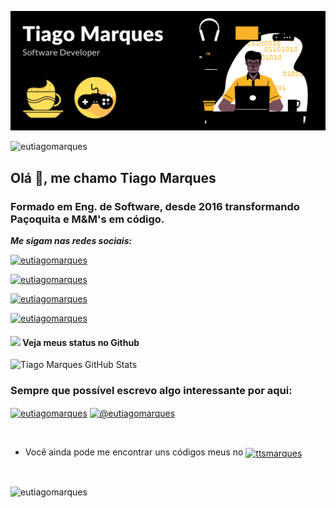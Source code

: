![capa github](https://github.com/eutiagomarques/eutiagomarques/blob/main/images/capa.png)  


<p> <img src="https://komarev.com/ghpvc/?username=eutiagomarques&label=Profile%20views&color=0e75b6&style=flat" alt="eutiagomarques" /> </p>

## Olá 👋, me chamo Tiago Marques
### Formado em Eng. de Software, desde 2016 transformando Paçoquita e M&M's em código.


***Me sigam nas redes sociais:***


<a href="https://twitter.com/eutiagomarques" target="_blank"><img src="https://img.shields.io/badge/LinkedIn-0077B5?style=for-the-badge&logo=linkedin&logoColor=white" alt="eutiagomarques" /></a>

<a href="https://fb.com/soutiagomarques" target="blank"><img src="https://img.shields.io/badge/Facebook-1877F2?style=for-the-badge&logo=facebook&logoColor=white" alt="eutiagomarques" /></a>

<a href="https://instagram.com/eutiagomarques_" target="blank"><img src="https://img.shields.io/badge/Instagram-E4405F?style=for-the-badge&logo=instagram&logoColor=white" alt="eutiagomarques"  /></a>

<a href="https://twitter.com/eutiagomarques" target="blank"><img src="https://img.shields.io/badge/Twitter-1DA1F2?style=for-the-badge&logo=twitter&logoColor=white" alt="eutiagomarques"  /></a>
	


#### <img src="https://media.giphy.com/media/VgCDAzcKvsR6OM0uWg/giphy.gif" width="50"> Veja meus status no Github 
   
![Tiago Marques GitHub Stats](https://github-readme-stats.vercel.app/api?username=eutiagomarques&show_icons=true)

### Sempre que possível escrevo algo interessante por aqui:
<p align="left">
<a href="https://dev.to/soutiagomarques" target="blank"><img align="center" src="https://cdn.jsdelivr.net/npm/simple-icons@3.0.1/icons/dev-dot-to.svg" alt="eutiagomarques" height="30" width="40" /></a>
<a href="https://medium.com/@soutiagomarques" target="blank"><img align="center" src="https://cdn.jsdelivr.net/npm/simple-icons@3.0.1/icons/medium.svg" alt="@eutiagomarques" height="30" width="40" /></a>
</p>

<br>

* Você ainda pode me encontrar uns códigos meus no 
<a href="https://www.hackerrank.com/ttsmarques" target="blank"><img align="center" src="https://cdn.jsdelivr.net/npm/simple-icons@3.0.1/icons/hackerrank.svg" alt="ttsmarques" height="30" width="40" /></a>
<br>


<p align="left"><img align="left" src="https://github-readme-stats.vercel.app/api/top-langs/?username=eutiagomarques&layout=compact" alt="eutiagomarques" /></p>

